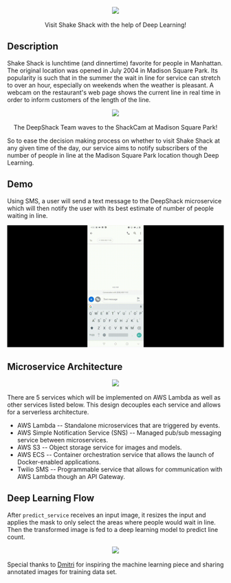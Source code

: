 <p align="center">
  <img src="images/Deep-Shack.png" width="600"/>
</p>

<p align="center">Visit Shake Shack with the help of Deep Learning!<p align="center">


## Description


Shake Shack is lunchtime (and dinnertime) favorite for people in Manhattan.  The original location was opened in July 2004 in Madison Square Park.  Its popularity is such that in the summer the wait in line for service can stretch to over an hour, especially on weekends when the weather is pleasant. A webcam on the restaurant's web page shows the current line in real time in order to inform customers of the length of the line.

<p align="center">
  <img src="images/shakeshack-1500848940.jpg" width="600"/>
</p>

<p align="center">The DeepShack Team waves to the ShackCam at Madison Square Park!<p align="center">

So to ease the decision making process on whether to visit Shake Shack at any given time of the day, our service aims to notify subscribers of the number of people in line at the Madison Square Park location though Deep Learning.


## Demo

Using SMS, a user will send a text message to the DeepShack microservice which will then notify the user with its best estimate of number of people waiting in line.

<p align="center">
  <img src="images/Demo.gif"/>
</p>

## Microservice Architecture

<p align="center">
  <img src="images/First_Sprint_Architecture.jpg" width="800"/>
</p>

There are 5 services which will be implemented on AWS Lambda as well as other services listed below. This design decouples each service and allows for a serverless architecture.

- AWS Lambda  -- Standalone microservices that are triggered by events.
- AWS Simple Notification Service (SNS) -- Managed pub/sub messaging service between microservices.
- AWS S3 -- Object storage service for images and models.
- AWS ECS -- Container orchestration service that allows the launch of Docker-enabled applications.
- Twilio SMS -- Programmable service that allows for communication with AWS Lambda though an API Gateway.

## Deep Learning Flow

After `predict_service` receives an input image, it resizes the input and applies the mask to only select the areas where people would wait in line. Then the transformed image is fed to a deep learning model to predict line count.

<p align="center">
  <img src="images/prediction_flow.png" width="800"/>
</p>


Special thanks to [Dmitri](https://github.com/dimroc/count/tree/master/ml/data/annotations) for inspiring the machine learning piece and sharing annotated images for training data set.
